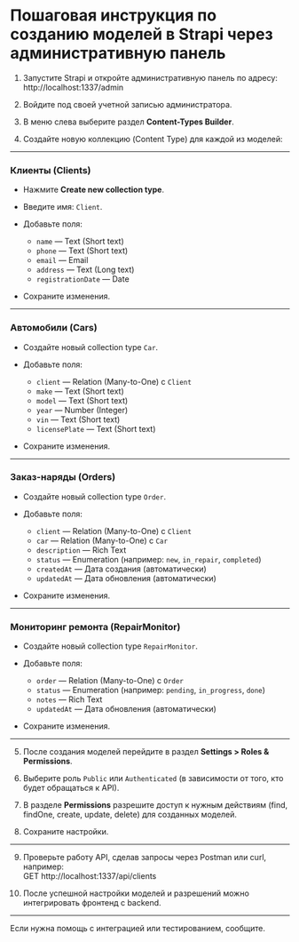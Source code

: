 # Пошаговая инструкция по созданию моделей в Strapi через административную панель

1. Запустите Strapi и откройте административную панель по адресу:  
   http://localhost:1337/admin

2. Войдите под своей учетной записью администратора.

3. В меню слева выберите раздел **Content-Types Builder**.

4. Создайте новую коллекцию (Content Type) для каждой из моделей:

---

### Клиенты (Clients)

- Нажмите **Create new collection type**.
- Введите имя: `Client`.
- Добавьте поля:
  - `name` — Text (Short text)
  - `phone` — Text (Short text)
  - `email` — Email
  - `address` — Text (Long text)
  - `registrationDate` — Date

- Сохраните изменения.

---

### Автомобили (Cars)

- Создайте новый collection type `Car`.
- Добавьте поля:
  - `client` — Relation (Many-to-One) с `Client`
  - `make` — Text (Short text)
  - `model` — Text (Short text)
  - `year` — Number (Integer)
  - `vin` — Text (Short text)
  - `licensePlate` — Text (Short text)

- Сохраните изменения.

---

### Заказ-наряды (Orders)

- Создайте новый collection type `Order`.
- Добавьте поля:
  - `client` — Relation (Many-to-One) с `Client`
  - `car` — Relation (Many-to-One) с `Car`
  - `description` — Rich Text
  - `status` — Enumeration (например: `new`, `in_repair`, `completed`)
  - `createdAt` — Дата создания (автоматически)
  - `updatedAt` — Дата обновления (автоматически)

- Сохраните изменения.

---

### Мониторинг ремонта (RepairMonitor)

- Создайте новый collection type `RepairMonitor`.
- Добавьте поля:
  - `order` — Relation (Many-to-One) с `Order`
  - `status` — Enumeration (например: `pending`, `in_progress`, `done`)
  - `notes` — Rich Text
  - `updatedAt` — Дата обновления (автоматически)

- Сохраните изменения.

---

5. После создания моделей перейдите в раздел **Settings > Roles & Permissions**.

6. Выберите роль `Public` или `Authenticated` (в зависимости от того, кто будет обращаться к API).

7. В разделе **Permissions** разрешите доступ к нужным действиям (find, findOne, create, update, delete) для созданных моделей.

8. Сохраните настройки.

---

9. Проверьте работу API, сделав запросы через Postman или curl, например:  
   GET http://localhost:1337/api/clients

10. После успешной настройки моделей и разрешений можно интегрировать фронтенд с backend.

---

Если нужна помощь с интеграцией или тестированием, сообщите.
